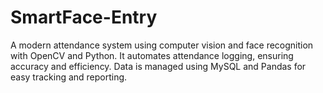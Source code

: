 # SmartFace-Entry
A modern attendance system using computer vision and face recognition with OpenCV and Python. It automates attendance logging, ensuring accuracy and efficiency. Data is managed using MySQL and Pandas for easy tracking and reporting.
